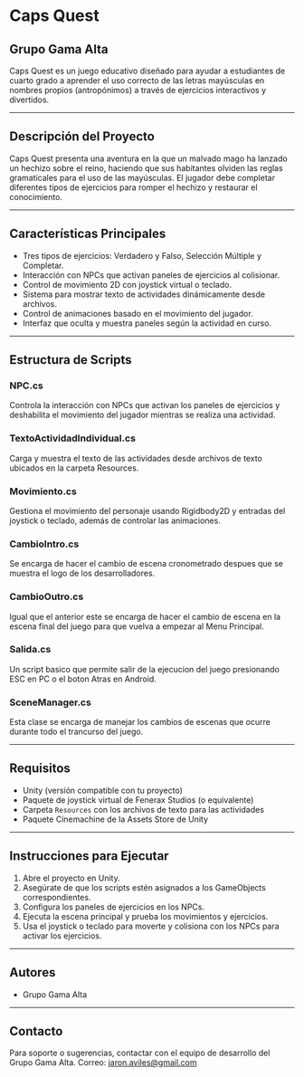 # Caps Quest

## Grupo Gama Alta

Caps Quest es un juego educativo diseñado para ayudar a estudiantes de cuarto grado a aprender el uso correcto de las letras mayúsculas en nombres propios (antropónimos) a través de ejercicios interactivos y divertidos.

---

## Descripción del Proyecto

Caps Quest presenta una aventura en la que un malvado mago ha lanzado un hechizo sobre el reino, haciendo que sus habitantes olviden las reglas gramaticales para el uso de las mayúsculas. El jugador debe completar diferentes tipos de ejercicios para romper el hechizo y restaurar el conocimiento.

---

## Características Principales

- Tres tipos de ejercicios: Verdadero y Falso, Selección Múltiple y Completar.
- Interacción con NPCs que activan paneles de ejercicios al colisionar.
- Control de movimiento 2D con joystick virtual o teclado.
- Sistema para mostrar texto de actividades dinámicamente desde archivos.
- Control de animaciones basado en el movimiento del jugador.
- Interfaz que oculta y muestra paneles según la actividad en curso.

---

## Estructura de Scripts

### NPC.cs

Controla la interacción con NPCs que activan los paneles de ejercicios y deshabilita el movimiento del jugador mientras se realiza una actividad.

### TextoActividadIndividual.cs

Carga y muestra el texto de las actividades desde archivos de texto ubicados en la carpeta Resources.

### Movimiento.cs

Gestiona el movimiento del personaje usando Rigidbody2D y entradas del joystick o teclado, además de controlar las animaciones.

### CambioIntro.cs

Se encarga de hacer el cambio de escena cronometrado despues que se muestra el logo de los desarrolladores.

### CambioOutro.cs

Igual que el anterior este se encarga de hacer el cambio de escena en la escena final del juego para que vuelva a empezar al Menu Principal.

### Salida.cs

Un script basico que permite salir de la ejecucion del juego presionando ESC en PC o el boton Atras en Android.

### SceneManager.cs

Esta clase se encarga de manejar los cambios de escenas que ocurre durante todo el trancurso del juego.

---

## Requisitos

- Unity (versión compatible con tu proyecto)
- Paquete de joystick virtual de Fenerax Studios (o equivalente)
- Carpeta `Resources` con los archivos de texto para las actividades
- Paquete Cinemachine de la Assets Store de Unity

---

## Instrucciones para Ejecutar

1. Abre el proyecto en Unity.
2. Asegúrate de que los scripts estén asignados a los GameObjects correspondientes.
3. Configura los paneles de ejercicios en los NPCs.
4. Ejecuta la escena principal y prueba los movimientos y ejercicios.
5. Usa el joystick o teclado para moverte y colisiona con los NPCs para activar los ejercicios.

---

## Autores

- Grupo Gama Alta

---

## Contacto

Para soporte o sugerencias, contactar con el equipo de desarrollo del Grupo Gama Alta.
Correo: jaron.aviles@gmail.com
